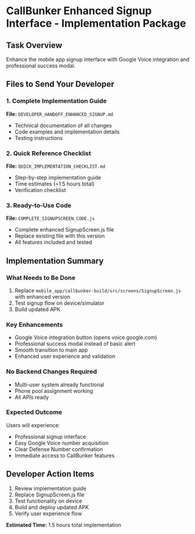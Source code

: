 # CallBunker Enhanced Signup Interface - Implementation Package

## Task Overview
Enhance the mobile app signup interface with Google Voice integration and professional success modal.

## Files to Send Your Developer

### 1. Complete Implementation Guide
**File:** `DEVELOPER_HANDOFF_ENHANCED_SIGNUP.md`
- Technical documentation of all changes
- Code examples and implementation details
- Testing instructions

### 2. Quick Reference Checklist  
**File:** `QUICK_IMPLEMENTATION_CHECKLIST.md`
- Step-by-step implementation guide
- Time estimates (~1.5 hours total)
- Verification checklist

### 3. Ready-to-Use Code
**File:** `COMPLETE_SIGNUPSCREEN_CODE.js`
- Complete enhanced SignupScreen.js file
- Replace existing file with this version
- All features included and tested

## Implementation Summary

### What Needs to Be Done
1. Replace `mobile_app/callbunker-build/src/screens/SignupScreen.js` with enhanced version
2. Test signup flow on device/simulator
3. Build updated APK

### Key Enhancements
- Google Voice integration button (opens voice.google.com)
- Professional success modal instead of basic alert
- Smooth transition to main app
- Enhanced user experience and validation

### No Backend Changes Required
- Multi-user system already functional
- Phone pool assignment working
- All APIs ready

### Expected Outcome
Users will experience:
- Professional signup interface
- Easy Google Voice number acquisition
- Clear Defense Number confirmation
- Immediate access to CallBunker features

## Developer Action Items
1. Review implementation guide
2. Replace SignupScreen.js file
3. Test functionality on device
4. Build and deploy updated APK
5. Verify user experience flow

**Estimated Time:** 1.5 hours total implementation